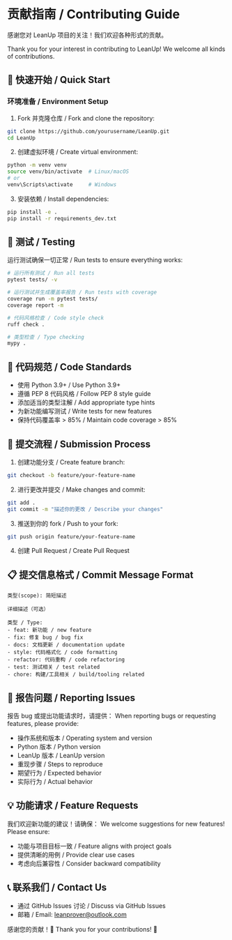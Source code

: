 # 贡献指南 / Contributing Guide

感谢您对 LeanUp 项目的关注！我们欢迎各种形式的贡献。

Thank you for your interest in contributing to LeanUp! We welcome all kinds of contributions.

## 🚀 快速开始 / Quick Start

### 环境准备 / Environment Setup

1. Fork 并克隆仓库 / Fork and clone the repository:
```bash
git clone https://github.com/yourusername/LeanUp.git
cd LeanUp
```

2. 创建虚拟环境 / Create virtual environment:
```bash
python -m venv venv
source venv/bin/activate  # Linux/macOS
# or
venv\Scripts\activate     # Windows
```

3. 安装依赖 / Install dependencies:
```bash
pip install -e .
pip install -r requirements_dev.txt
```

## 🧪 测试 / Testing

运行测试确保一切正常 / Run tests to ensure everything works:

```bash
# 运行所有测试 / Run all tests
pytest tests/ -v

# 运行测试并生成覆盖率报告 / Run tests with coverage
coverage run -m pytest tests/
coverage report -m

# 代码风格检查 / Code style check
ruff check .

# 类型检查 / Type checking
mypy .
```

## 📝 代码规范 / Code Standards

- 使用 Python 3.9+ / Use Python 3.9+
- 遵循 PEP 8 代码风格 / Follow PEP 8 style guide
- 添加适当的类型注解 / Add appropriate type hints
- 为新功能编写测试 / Write tests for new features
- 保持代码覆盖率 > 85% / Maintain code coverage > 85%

## 🔄 提交流程 / Submission Process

1. 创建功能分支 / Create feature branch:
```bash
git checkout -b feature/your-feature-name
```

2. 进行更改并提交 / Make changes and commit:
```bash
git add .
git commit -m "描述你的更改 / Describe your changes"
```

3. 推送到你的 fork / Push to your fork:
```bash
git push origin feature/your-feature-name
```

4. 创建 Pull Request / Create Pull Request

## 📋 提交信息格式 / Commit Message Format

```
类型(scope): 简短描述

详细描述（可选）

类型 / Type:
- feat: 新功能 / new feature
- fix: 修复 bug / bug fix
- docs: 文档更新 / documentation update
- style: 代码格式化 / code formatting
- refactor: 代码重构 / code refactoring
- test: 测试相关 / test related
- chore: 构建/工具相关 / build/tooling related
```

## 🐛 报告问题 / Reporting Issues

报告 bug 或提出功能请求时，请提供：
When reporting bugs or requesting features, please provide:

- 操作系统和版本 / Operating system and version
- Python 版本 / Python version
- LeanUp 版本 / LeanUp version
- 重现步骤 / Steps to reproduce
- 期望行为 / Expected behavior
- 实际行为 / Actual behavior

## 💡 功能请求 / Feature Requests

我们欢迎新功能的建议！请确保：
We welcome suggestions for new features! Please ensure:

- 功能与项目目标一致 / Feature aligns with project goals
- 提供清晰的用例 / Provide clear use cases
- 考虑向后兼容性 / Consider backward compatibility

## 📞 联系我们 / Contact Us

- 通过 GitHub Issues 讨论 / Discuss via GitHub Issues
- 邮箱 / Email: leanprover@outlook.com

感谢您的贡献！🎉
Thank you for your contributions! 🎉
